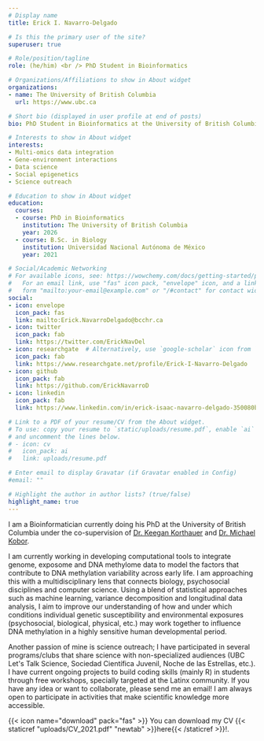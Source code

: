 ```yaml
---
# Display name
title: Erick I. Navarro-Delgado

# Is this the primary user of the site?
superuser: true

# Role/position/tagline
role: (he/him) <br /> PhD Student in Bioinformatics 

# Organizations/Affiliations to show in About widget
organizations:
- name: The University of British Columbia
  url: https://www.ubc.ca

# Short bio (displayed in user profile at end of posts)
bio: PhD Student in Bioinformatics at the University of British Columbia

# Interests to show in About widget
interests:
- Multi-omics data integration
- Gene-environment interactions
- Data science
- Social epigenetics
- Science outreach

# Education to show in About widget
education:
  courses:
  - course: PhD in Bioinformatics
    institution: The University of British Columbia
    year: 2026
  - course: B.Sc. in Biology
    institution: Universidad Nacional Autónoma de México
    year: 2021

# Social/Academic Networking
# For available icons, see: https://wowchemy.com/docs/getting-started/page-builder/#icons
#   For an email link, use "fas" icon pack, "envelope" icon, and a link in the
#   form "mailto:your-email@example.com" or "/#contact" for contact widget.
social:
- icon: envelope
  icon_pack: fas
  link: mailto:Erick.NavarroDelgado@bcchr.ca
- icon: twitter
  icon_pack: fab
  link: https://twitter.com/ErickNavDel
- icon: researchgate  # Alternatively, use `google-scholar` icon from `ai` icon pack
  icon_pack: fab
  link: https://www.researchgate.net/profile/Erick-I-Navarro-Delgado
- icon: github
  icon_pack: fab
  link: https://github.com/ErickNavarroD
- icon: linkedin
  icon_pack: fab
  link: https://www.linkedin.com/in/erick-isaac-navarro-delgado-350080b4/

# Link to a PDF of your resume/CV from the About widget.
# To use: copy your resume to `static/uploads/resume.pdf`, enable `ai` icons in `params.toml`,
# and uncomment the lines below.
# - icon: cv
#   icon_pack: ai
#   link: uploads/resume.pdf

# Enter email to display Gravatar (if Gravatar enabled in Config)
#email: ""

# Highlight the author in author lists? (true/false)
highlight_name: true
---
```


I am a Bioinformatician currently doing his PhD at the University of British Columbia under the co-supervision of [Dr. Keegan Korthauer](https://kkorthauer.org) and [Dr. Michael Kobor](https://www.bcchr.ca/kobor-lab).

I am currently working in developing computational tools to integrate genome, exposome and DNA methylome data to model the factors that contribute to DNA methylation variability across early life. I am approaching this with a multidisciplinary lens that connects biology, psychosocial disciplines and computer science. Using a blend of statistical approaches such as machine learning, variance decomposition and longitudinal data analysis, I aim to improve our understanding of how and under which conditions individual genetic susceptibility and environmental exposures (psychosocial, biological, physical, etc.) may work together to influence DNA methylation in a highly sensitive human developmental period.

Another passion of mine is science outreach; I have participated in several programs/clubs that share science with non-specialized audiences (UBC Let's Talk Science, Sociedad Científica Juvenil, Noche de las Estrellas, etc.). I have current ongoing projects to build coding skills (mainly R) in students through free workshops, specially targeted at the Latinx community. If you have any idea or want to collaborate, please send me an email! I am always open to participate in activities that make scientific knowledge more accessible. 

{{< icon name="download" pack="fas" >}} You can download my CV {{< staticref "uploads/CV_2021.pdf" "newtab" >}}here{{< /staticref >}}!.
